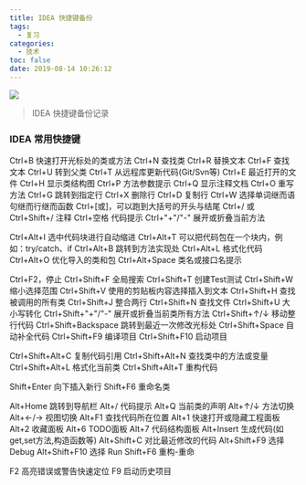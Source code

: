 ```yaml
---
title: IDEA 快捷键备份
tags:
  - 复习
categories:
  - 技术
toc: false
date: 2019-08-14 10:26:12
---
```


![](/images/java.jpg)

> IDEA 快捷键备份记录

### IDEA 常用快捷键
Ctrl+B 快速打开光标处的类或方法
Ctrl+N 查找类
Ctrl+R 替换文本
Ctrl+F 查找文本
Ctrl+U 转到父类
Ctrl+T 从远程库更新代码(Git/Svn等)
Ctrl+E 最近打开的文件
Ctrl+H 显示类结构图
Ctrl+P 方法参数提示
Ctrl+Q 显示注释文档
Ctrl+O 重写方法
Ctrl+G 跳转到指定行
Ctrl+X 删除行
Ctrl+D 复制行
Ctrl+W 选择单词继而语句继而行继而函数
Ctrl+[或]，可以跑到大括号的开头与结尾
Ctrl+/ 或 Ctrl+Shift+/  注释
Ctrl+空格 代码提示
Ctrl+"+"/"-" 展开或折叠当前方法

Ctrl+Alt+I 选中代码块进行自动缩进
Ctrl+Alt+T 可以把代码包在一个块内，例如：try/catch、if
Ctrl+Alt+B 跳转到方法实现处
Ctrl+Alt+L 格式化代码
Ctrl+Alt+O 优化导入的类和包
Ctrl+Alt+Space 类名或接口名提示

Ctrl+F2，停止
Ctrl+Shift+F 全局搜索
Ctrl+Shift+T 创建Test测试
Ctrl+Shift+W 缩小选择范围
Ctrl+Shift+V 使用的剪贴板内容选择插入到文本
Ctrl+Shift+H 查找被调用的所有类
Ctrl+Shift+J 整合两行
Ctrl+Shift+N 查找文件
Ctrl+Shift+U 大小写转化
Ctrl+Shift+"+"/"-" 展开或折叠当前类所有方法
Ctrl+Shift+↑/↓ 移动整行代码
Ctrl+Shift+Backspace 跳转到最近一次修改光标处
Ctrl+Shift+Space 自动补全代码
Ctrl+Shift+F9 编译项目
Ctrl+Shift+F10 启动项目

Ctrl+Shift+Alt+C 复制代码引用
Ctrl+Shift+Alt+N 查找类中的方法或变量
Ctrl+Shift+Alt+L 格式化当前类
Ctrl+Shift+Alt+T 重构代码

Shift+Enter 向下插入新行
Shift+F6 重命名类

Alt+Home 跳转到导航栏
Alt+/ 代码提示 
Alt+Q 当前类的声明
Alt+↑/↓ 方法切换
Alt+←/→ 视图切换
Alt+F1 查找代码所在位置
Alt+1 快速打开或隐藏工程面板
Alt+2 收藏面板
Alt+6 TODO面板
Alt+7 代码结构面板
Alt+Insert 生成代码(如get,set方法,构造函数等)
Alt+Shift+C 对比最近修改的代码
Alt+Shift+F9 选择 Debug
Alt+Shift+F10 选择 Run
Shift+F6  重构-重命

F2 高亮错误或警告快速定位
F9 启动历史项目